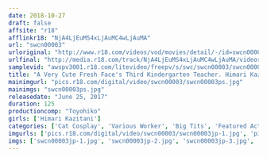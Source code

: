 ```yaml
---
date: 2018-10-27
draft: false
affsite: "r18"
afflinkr18: "NjA4LjEuMS4xLjAuMC4wLjAuMA"
url: "swcn00003"
urloriginal: "http://www.r18.com/videos/vod/movies/detail/-/id=swcn00003"
urlfinal: "http://media.r18.com/track/NjA4LjEuMS4xLjAuMC4wLjAuMA/videos/vod/movies/detail/-/id=swcn00003"
samplevid: "awspv3001.r18.com/litevideo/freepv/s/swc/swcn00003/swcn00003_dmb_w.mp4"
title: "A Very Cute Fresh Face's Third Kindergarten Teacher. Himari Kazitani"
mainimgurl: "pics.r18.com/digital/video/swcn00003/swcn00003ps.jpg"
mainimgs: "swcn00003ps.jpg"
releasedate: "June 25, 2017"
duration: 125
productioncomp: "Toyohiko"
girls: ['Himari Kazitani']
categories: ['Cat Cosplay', 'Various Worker', 'Big Tits', 'Featured Actress', 'Facial', 'Huge Dick - Large Dick', 'Special 7 studios SALE']
imgurls: ['pics.r18.com/digital/video/swcn00003/swcn00003jp-1.jpg', 'pics.r18.com/digital/video/swcn00003/swcn00003jp-2.jpg', 'pics.r18.com/digital/video/swcn00003/swcn00003jp-3.jpg', 'pics.r18.com/digital/video/swcn00003/swcn00003jp-4.jpg', 'pics.r18.com/digital/video/swcn00003/swcn00003jp-5.jpg', 'pics.r18.com/digital/video/swcn00003/swcn00003jp-6.jpg', 'pics.r18.com/digital/video/swcn00003/swcn00003jp-7.jpg', 'pics.r18.com/digital/video/swcn00003/swcn00003jp-8.jpg', 'pics.r18.com/digital/video/swcn00003/swcn00003jp-9.jpg', 'pics.r18.com/digital/video/swcn00003/swcn00003jp-10.jpg', 'pics.r18.com/digital/video/swcn00003/swcn00003jp-11.jpg', 'pics.r18.com/digital/video/swcn00003/swcn00003jp-12.jpg', 'pics.r18.com/digital/video/swcn00003/swcn00003jp-13.jpg', 'pics.r18.com/digital/video/swcn00003/swcn00003jp-14.jpg', 'pics.r18.com/digital/video/swcn00003/swcn00003jp-15.jpg', 'pics.r18.com/digital/video/swcn00003/swcn00003jp-16.jpg', 'pics.r18.com/digital/video/swcn00003/swcn00003jp-17.jpg', 'pics.r18.com/digital/video/swcn00003/swcn00003jp-18.jpg', 'pics.r18.com/digital/video/swcn00003/swcn00003jp-19.jpg', 'pics.r18.com/digital/video/swcn00003/swcn00003jp-20.jpg']
imgs: ['swcn00003jp-1.jpg', 'swcn00003jp-2.jpg', 'swcn00003jp-3.jpg', 'swcn00003jp-4.jpg', 'swcn00003jp-5.jpg', 'swcn00003jp-6.jpg', 'swcn00003jp-7.jpg', 'swcn00003jp-8.jpg', 'swcn00003jp-9.jpg', 'swcn00003jp-10.jpg', 'swcn00003jp-11.jpg', 'swcn00003jp-12.jpg', 'swcn00003jp-13.jpg', 'swcn00003jp-14.jpg', 'swcn00003jp-15.jpg', 'swcn00003jp-16.jpg', 'swcn00003jp-17.jpg', 'swcn00003jp-18.jpg', 'swcn00003jp-19.jpg', 'swcn00003jp-20.jpg']
---
```

